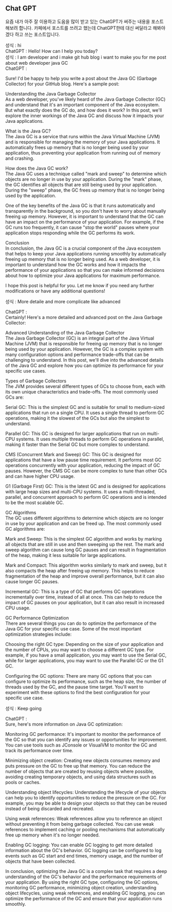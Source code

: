 ## Chat GPT

요즘 내가 아주 잘 이용하고 도움을 많이 받고 있는 ChatGPT가 써주는 내용을 포스트 해보려 합니다.
카페에서 포스트를 쓰려고 했는데 ChatGPT한테 대신 써달라고 해봐야겠다 하고 쓰는 포스트입니다.

성식 : hi  
ChatGPT : Hello! How can I help you today?  
성식 : I am developer and i make git hub blog i want to make you for me post about web developer  java GC  
ChatGPT : 

Sure! I'd be happy to help you write a post about the Java GC (Garbage Collector) for your GitHub blog. Here's a sample post:  

Understanding the Java Garbage Collector  
As a web developer, you've likely heard of the Java Garbage Collector (GC) and understand that it's an important component of the Java ecosystem. But what exactly does the GC do, and how does it work? In this post, we'll explore the inner workings of the Java GC and discuss how it impacts your Java applications.  

What is the Java GC?  
The Java GC is a service that runs within the Java Virtual Machine (JVM) and is responsible for managing the memory of your Java applications. It automatically frees up memory that is no longer being used by your application, thus preventing your application from running out of memory and crashing.  

How does the Java GC work?  
The Java GC uses a technique called "mark and sweep" to determine which objects are no longer in use by your application. During the "mark" phase, the GC identifies all objects that are still being used by your application. During the "sweep" phase, the GC frees up memory that is no longer being used by the application.  

One of the key benefits of the Java GC is that it runs automatically and transparently in the background, so you don't have to worry about manually freeing up memory. However, it is important to understand that the GC can have an impact on the performance of your application. For example, if the GC runs too frequently, it can cause "stop the world" pauses where your application stops responding while the GC performs its work.  

Conclusion  
In conclusion, the Java GC is a crucial component of the Java ecosystem that helps to keep your Java applications running smoothly by automatically freeing up memory that is no longer being used. As a web developer, it is important to understand how the GC works and how it impacts the performance of your applications so that you can make informed decisions about how to optimize your Java applications for maximum performance.  

I hope this post is helpful for you. Let me know if you need any further modifications or have any additional questions!  



성식 : More detaile and more complicate like advanced  

ChatGPT :   
Certainly! Here's a more detailed and advanced post on the Java Garbage Collector:  

Advanced Understanding of the Java Garbage Collector  
The Java Garbage Collector (GC) is an integral part of the Java Virtual Machine (JVM) that is responsible for freeing up memory that is no longer being used by your application. However, the GC is a complex system with many configuration options and performance trade-offs that can be challenging to understand. In this post, we'll dive into the advanced details of the Java GC and explore how you can optimize its performance for your specific use cases.  

Types of Garbage Collectors  
The JVM provides several different types of GCs to choose from, each with its own unique characteristics and trade-offs. The most commonly used GCs are:  

Serial GC: This is the simplest GC and is suitable for small to medium-sized applications that run on a single CPU. It uses a single thread to perform GC operations, making it the slowest of the GCs but also the simplest to understand.  

Parallel GC: This GC is designed for larger applications that run on multi-CPU systems. It uses multiple threads to perform GC operations in parallel, making it faster than the Serial GC but more complex to understand.  

CMS (Concurrent Mark and Sweep) GC: This GC is designed for applications that have a low pause time requirement. It performs most GC operations concurrently with your application, reducing the impact of GC pauses. However, the CMS GC can be more complex to tune than other GCs and can have higher CPU usage.  

G1 (Garbage First) GC: This is the latest GC and is designed for applications with large heap sizes and multi-CPU systems. It uses a multi-threaded, parallel, and concurrent approach to perform GC operations and is intended to be the most scalable GC.  

GC Algorithms  
The GC uses different algorithms to determine which objects are no longer in use by your application and can be freed up. The most commonly used GC algorithms are:  

Mark and Sweep: This is the simplest GC algorithm and works by marking all objects that are still in use and then sweeping up the rest. The mark and sweep algorithm can cause long GC pauses and can result in fragmentation of the heap, making it less suitable for large applications.  

Mark and Compact: This algorithm works similarly to mark and sweep, but it also compacts the heap after freeing up memory. This helps to reduce fragmentation of the heap and improve overall performance, but it can also cause longer GC pauses.  

Incremental GC: This is a type of GC that performs GC operations incrementally over time, instead of all at once. This can help to reduce the impact of GC pauses on your application, but it can also result in increased CPU usage.  

GC Performance Optimization  
There are several things you can do to optimize the performance of the Java GC for your specific use case. Some of the most important optimization strategies include:  

Choosing the right GC type: Depending on the size of your application and the number of CPUs, you may want to choose a different GC type. For example, if you have a small application, you may want to use the Serial GC, while for larger applications, you may want to use the Parallel GC or the G1 GC.  

Configuring the GC options: There are many GC options that you can configure to optimize its performance, such as the heap size, the number of threads used by the GC, and the pause time target. You'll want to experiment with these options to find the best configuration for your specific use case.  


성식  : Keep going  

ChatGPT :  
Sure, here's more information on Java GC optimization:  

Monitoring GC performance: It's important to monitor the performance of the GC so that you can identify any issues or opportunities for improvement. You can use tools such as JConsole or VisualVM to monitor the GC and track its performance over time.  

Minimizing object creation: Creating new objects consumes memory and puts pressure on the GC to free up that memory. You can reduce the number of objects that are created by reusing objects where possible, avoiding creating temporary objects, and using data structures such as pools or caches.  

Understanding object lifecycles: Understanding the lifecycle of your objects can help you to identify opportunities to reduce the pressure on the GC. For example, you may be able to design your objects so that they can be reused instead of being discarded and recreated.  

Using weak references: Weak references allow you to reference an object without preventing it from being garbage collected. You can use weak references to implement caching or pooling mechanisms that automatically free up memory when it's no longer needed.  

Enabling GC logging: You can enable GC logging to get more detailed information about the GC's behavior. GC logging can be configured to log events such as GC start and end times, memory usage, and the number of objects that have been collected.  

In conclusion, optimizing the Java GC is a complex task that requires a deep understanding of the GC's behavior and the performance requirements of your application. By using the right GC type, configuring the GC options, monitoring GC performance, minimizing object creation, understanding object lifecycles, using weak references, and enabling GC logging, you can optimize the performance of the GC and ensure that your application runs smoothly.  
